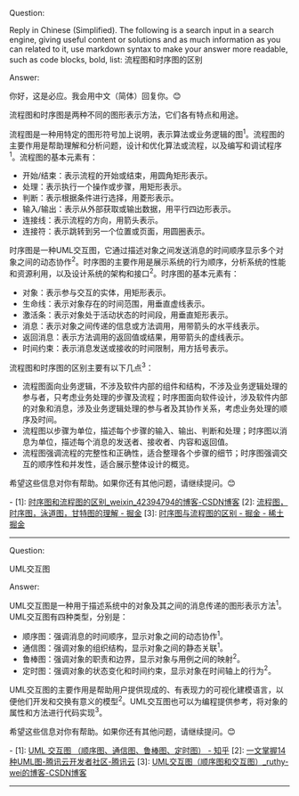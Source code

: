 Question:

Reply in Chinese (Simplified).
The following is a search input in a search engine, giving useful content or solutions and as much information as you can related to it, use markdown syntax to make your answer more readable, such as code blocks, bold, list:
流程图和时序图的区别

Answer:

你好，这是必应。我会用中文（简体）回复你。😊

流程图和时序图是两种不同的图形表示方法，它们各有特点和用途。

流程图是一种用特定的图形符号加上说明，表示算法或业务逻辑的图<sup>1</sup>。流程图的主要作用是帮助理解和分析问题，设计和优化算法或流程，以及编写和调试程序<sup>1</sup>。流程图的基本元素有：

- 开始/结束：表示流程的开始或结束，用圆角矩形表示。
- 处理：表示执行一个操作或步骤，用矩形表示。
- 判断：表示根据条件进行选择，用菱形表示。
- 输入/输出：表示从外部获取或输出数据，用平行四边形表示。
- 连接线：表示流程的方向，用箭头表示。
- 连接符：表示跳转到另一个位置或页面，用圆圈表示。

时序图是一种UML交互图，它通过描述对象之间发送消息的时间顺序显示多个对象之间的动态协作<sup>2</sup>。时序图的主要作用是展示系统的行为顺序，分析系统的性能和资源利用，以及设计系统的架构和接口<sup>2</sup>。时序图的基本元素有：

- 对象：表示参与交互的实体，用矩形表示。
- 生命线：表示对象存在的时间范围，用垂直虚线表示。
- 激活条：表示对象处于活动状态的时间段，用垂直矩形表示。
- 消息：表示对象之间传递的信息或方法调用，用带箭头的水平线表示。
- 返回消息：表示方法调用的返回值或结果，用带箭头的虚线表示。
- 时间约束：表示消息发送或接收的时间限制，用方括号表示。

流程图和时序图的区别主要有以下几点<sup>3</sup>：

- 流程图面向业务逻辑，不涉及软件内部的组件和结构，不涉及业务逻辑处理的参与者，只考虑业务处理的步骤及流程；时序图面向软件设计，涉及软件内部的对象和消息，涉及业务逻辑处理的参与者及其协作关系，考虑业务处理的顺序及时间。
- 流程图以步骤为单位，描述每个步骤的输入、输出、判断和处理；时序图以消息为单位，描述每个消息的发送者、接收者、内容和返回值。
- 流程图强调流程的完整性和正确性，适合整理各个步骤的细节；时序图强调交互的顺序性和并发性，适合展示整体设计的概览。

希望这些信息对你有帮助。如果你还有其他问题，请继续提问。😊

\-
\[1]: [时序图和流程图的区别_weixin_42394794的博客-CSDN博客](https://blog.csdn.net/weixin_42394794/article/details/118057533)
\[2]: [流程图，时序图，泳道图，甘特图的理解 - 掘金](https://juejin.cn/post/6923717340127297549)
\[3]: [时序图与流程图的区别 - 掘金 - 稀土掘金](https://juejin.cn/post/6917548937888923661)

<hr/>

Question:

UML交互图

Answer:

UML交互图是一种用于描述系统中的对象及其之间的消息传递的图形表示方法<sup>1</sup>。UML交互图有四种类型，分别是：

- 顺序图：强调消息的时间顺序，显示对象之间的动态协作<sup>1</sup>。
- 通信图：强调对象的组织结构，显示对象之间的静态关联<sup>1</sup>。
- 鲁棒图：强调对象的职责和边界，显示对象与用例之间的映射<sup>2</sup>。
- 定时图：强调对象的状态变化和时间约束，显示对象在时间轴上的行为<sup>2</sup>。

UML交互图的主要作用是帮助用户提供现成的、有表现力的可视化建模语言，以便他们开发和交换有意义的模型<sup>2</sup>。UML交互图也可以为编程提供参考，将对象的属性和方法进行代码实现<sup>3</sup>。

希望这些信息对你有帮助。如果你还有其他问题，请继续提问。😊

\-
\[1]: [UML 交互图 （顺序图、通信图、鲁棒图、定时图） - 知乎](https://zhuanlan.zhihu.com/p/563432584)
\[2]: [一文掌握14种UML图-腾讯云开发者社区-腾讯云](https://cloud.tencent.com/developer/article/1684161)
\[3]: [UML交互图（顺序图和交互图）_ruthy-wei的博客-CSDN博客](https://blog.csdn.net/ruthywei/article/details/78442109)

<hr/>

